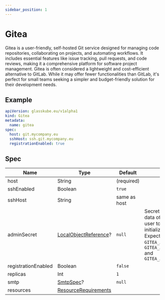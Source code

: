 ```yaml
---
sidebar_position: 1
---
```


# Gitea

Gitea is a user-friendly, self-hosted Git service designed for managing code repositories, collaborating on projects, and automating workflows. 
It includes essential features like issue tracking, pull requests, and code reviews, making it a comprehensive platform for software project management. 
Gitea is often considered a lightweight and cost-efficient alternative to GitLab.
While it may offer fewer functionalities than GitLab, it's perfect for small teams seeking a simpler and budget-friendly solution for their development needs.

## Example

```yaml title=gitea.yaml
apiVersion: glasskube.eu/v1alpha1
kind: Gitea
metadata:
  name: gitea
spec:
  host: git.mycompany.eu
  sshHost: ssh.git.mycompany.eu
  registrationEnabled: true
```

## Spec

| Name                | Type                                                                                                                    | Default      |                                                                                                                                                                |
|---------------------|-------------------------------------------------------------------------------------------------------------------------|--------------|----------------------------------------------------------------------------------------------------------------------------------------------------------------|
| host                | String                                                                                                                  | (required)   |                                                                                                                                                                |
| sshEnabled          | Boolean                                                                                                                 | `true`       |                                                                                                                                                                |
| sshHost             | String                                                                                                                  | same as host |                                                                                                                                                                |
| adminSecret         | [LocalObjectReference](https://kubernetes.io/docs/reference/kubernetes-api/common-definitions/local-object-reference/)? | `null`       | Secret containing data of the admin user to create on pod initialization. Expected keys are `GITEA_ADMIN_USER`, `GITEA_ADMIN_EMAIL` and `GITEA_ADMIN_PASSWORD` |
| registrationEnabled | Boolean                                                                                                                 | `false`      |                                                                                                                                                                |
| replicas            | Int                                                                                                                     | `1`          |                                                                                                                                                                |
| smtp                | [SmtpSpec](common/smtp)?                                                                                                | `null`       |                                                                                                                                                                |
| resources           | [ResourceRequirements](https://kubernetes.io/docs/concepts/configuration/manage-resources-containers/)                  |              |                                                                                                                                                                |
